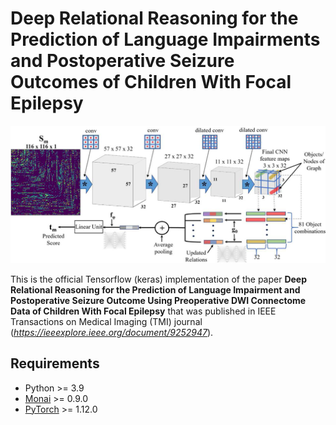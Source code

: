 # Deep Relational Reasoning for the Prediction of Language Impairments and Postoperative Seizure Outcomes of Children With Focal Epilepsy
![](networks/Deep_Relational_Reasoning_Epilepsy_TMI.jpg)

This is the official Tensorflow (keras) implementation of the paper **Deep Relational Reasoning for the Prediction of Language Impairment and Postoperative Seizure Outcome Using Preoperative DWI Connectome Data of Children With Focal Epilepsy** that was published in IEEE Transactions on Medical Imaging (TMI) journal (*https://ieeexplore.ieee.org/document/9252947*).

## Requirements
* Python >= 3.9
* [Monai](https://monai.io) >= 0.9.0
* [PyTorch](https://pytorch.org) >= 1.12.0
